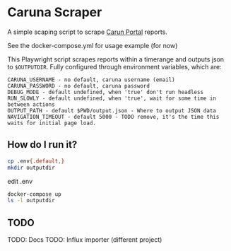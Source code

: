 # Caruna Scraper

A simple scaping script to scrape [Carun Portal](https://portal.caruna.fi) reports.

See the docker-compose.yml for usage example (for now)

This Playwright script scrapes reports within a timerange and outputs json to `$OUTPUTDIR`. Fully configured through environment variables, which are:


```text
CARUNA_USERNAME - no default, caruna username (email)
CARUNA_PASSWORD - no default, caruna password
DEBUG_MODE - default undefined, when 'true' don't run headless
RUN_SLOWLY - default undefined, when 'true', wait for some time in between actions
OUTPUT_PATH - default $PWD/output.json - Where to output JSON data
NAVIGATION_TIMEOUT - default 5000 - TODO remove, it's the time this waits for initial page load.
```

## How do I run it?

```sh
cp .env{.default,}
mkdir outputdir
```

edit .env

```sh
docker-compose up
ls -l outputdir
```

## TODO

TODO: Docs
TODO: Influx importer (different project)
